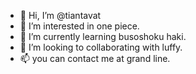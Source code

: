 - 👋 Hi, I’m @tiantavat
- 👀 I’m interested in one piece.
- 🌱 I’m currently learning busoshoku haki.
- 💞️ I’m looking to collaborating with luffy.
- 📫 you can contact me at grand line.

<!---
tiantavat/tiantavat is a ✨ special ✨ repository because its `README.md` (this file) appears on your GitHub profile.
You can click the Preview link to take a look at your changes.
--->
